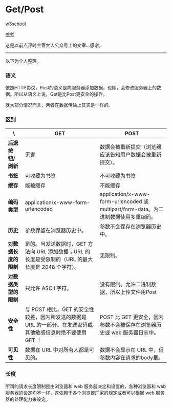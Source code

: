 # Get/Post

[w3school](http://www.w3school.com.cn/tags/html_ref_httpmethods.asp)

[参考](https://mp.weixin.qq.com/s?__biz=MzI2OTI4MjEzNw==&mid=2247483736&idx=1&sn=be7ab90b9a8a359e9f1857736d147fad&chksm=eae3ff6edd947678d8bd98ea8fb80fd7002a84e0a2dc96933adf17fd859c40063b368f74f84a&mpshare=1&scene=2&srcid=11143GTyWIKWw8hAD1Bl2fTi&key=a98151195d8f00d2b9efeac61623a9e658a7e46354e140a1b06dd042892afed84d19c73378045a42b3927744e4d50fc9f497eb4f31d803a559a3ce1616050969be8f318425ffae2cc7e4dd820731b25a&ascene=0&uin=MTg5MzA5ODU1&devicetype=iMac+MacBookPro11%2C4+OSX+OSX+10.12.3+build(16D32)&version=12020010&nettype=WIFI&fontScale=100&pass_ticket=TZNJTnroNwOakmZwG%2BlQneSSRxbQyddaitvkYHdARBU%3D)

这是以前点评时主管大人公众号上的文章...感谢。

---

以下为个人整理。

### 语义

依照HTTP协议，Post的语义是向服务器添加数据，也即，会修改服务器上的数据。所以从语义上说，Get是比Post更安全的操作。

就大部分情况而言，两者在数据传输上其实是一样的。

### 区别

 \\   |  GET | POST
 ---- | ---- | ---- 
**后退按钮/刷新**|无害|数据会被重新提交（浏览器应该告知用户数据会被重新提交）。|
**书签**|可收藏为书签|不可收藏为书签
**缓存**|能被缓存|不能缓存
**编码类型**|application/x-www-form-urlencoded|application/x-www-form-urlencoded 或 multipart/form-data。为二进制数据使用多重编码。
**历史**|参数保留在浏览器历史中。|参数不会保存在浏览器历史中。
**对数据长度的限制**|是的。当发送数据时，GET 方法向 URL 添加数据；URL 的长度是受限制的（URL 的最大长度是 2048 个字符）。|无限制。
**对数据类型的限制**|只允许 ASCII 字符。|没有限制。允许二进制数据，所以上传文件用Post
**安全性**|与 POST 相比，GET 的安全性较差，因为所发送的数据是 URL 的一部分。在发送密码或其他敏感信息时绝不要使用 GET ！|POST 比 GET 更安全，因为参数不会被保存在浏览器历史或 web 服务器日志中。
**可见性**|数据在 URL 中对所有人都是可见的。|数据不会显示在 URL 中，但参数内容在请求的body里。

### 长度

所谓的请求长度限制是由浏览器和 web 服务器决定和设置的，各种浏览器和 web 服务器的设定均不一样，这依赖于各个浏览器厂家的规定或者可以根据 web 服务器的处理能力来设定。

